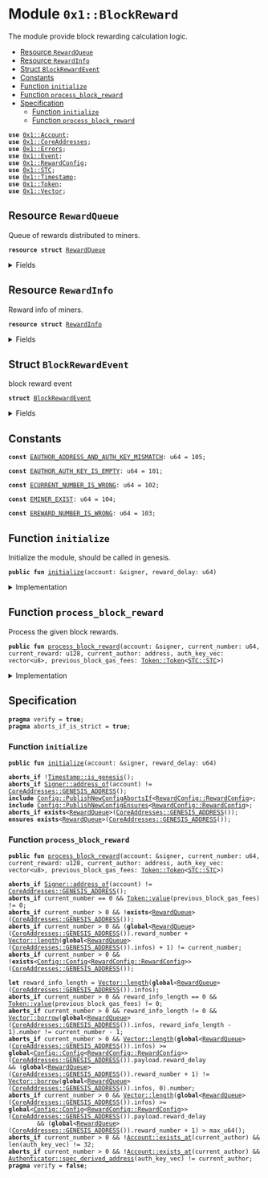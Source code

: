 
<a name="0x1_BlockReward"></a>

# Module `0x1::BlockReward`

The module provide block rewarding calculation logic.


-  [Resource `RewardQueue`](#0x1_BlockReward_RewardQueue)
-  [Resource `RewardInfo`](#0x1_BlockReward_RewardInfo)
-  [Struct `BlockRewardEvent`](#0x1_BlockReward_BlockRewardEvent)
-  [Constants](#@Constants_0)
-  [Function `initialize`](#0x1_BlockReward_initialize)
-  [Function `process_block_reward`](#0x1_BlockReward_process_block_reward)
-  [Specification](#@Specification_1)
    -  [Function `initialize`](#@Specification_1_initialize)
    -  [Function `process_block_reward`](#@Specification_1_process_block_reward)


<pre><code><b>use</b> <a href="Account.md#0x1_Account">0x1::Account</a>;
<b>use</b> <a href="CoreAddresses.md#0x1_CoreAddresses">0x1::CoreAddresses</a>;
<b>use</b> <a href="Errors.md#0x1_Errors">0x1::Errors</a>;
<b>use</b> <a href="Event.md#0x1_Event">0x1::Event</a>;
<b>use</b> <a href="RewardConfig.md#0x1_RewardConfig">0x1::RewardConfig</a>;
<b>use</b> <a href="STC.md#0x1_STC">0x1::STC</a>;
<b>use</b> <a href="Timestamp.md#0x1_Timestamp">0x1::Timestamp</a>;
<b>use</b> <a href="Token.md#0x1_Token">0x1::Token</a>;
<b>use</b> <a href="Vector.md#0x1_Vector">0x1::Vector</a>;
</code></pre>



<a name="0x1_BlockReward_RewardQueue"></a>

## Resource `RewardQueue`

Queue of rewards distributed to miners.


<pre><code><b>resource</b> <b>struct</b> <a href="BlockReward.md#0x1_BlockReward_RewardQueue">RewardQueue</a>
</code></pre>



<details>
<summary>Fields</summary>


<dl>
<dt>
<code>reward_number: u64</code>
</dt>
<dd>
 How many block rewards has been handled.
</dd>
<dt>
<code>infos: vector&lt;<a href="BlockReward.md#0x1_BlockReward_RewardInfo">BlockReward::RewardInfo</a>&gt;</code>
</dt>
<dd>
 informations about the reward distribution.
</dd>
<dt>
<code>reward_events: <a href="Event.md#0x1_Event_EventHandle">Event::EventHandle</a>&lt;<a href="BlockReward.md#0x1_BlockReward_BlockRewardEvent">BlockReward::BlockRewardEvent</a>&gt;</code>
</dt>
<dd>
 event handle used to emit block reward event.
</dd>
</dl>


</details>

<a name="0x1_BlockReward_RewardInfo"></a>

## Resource `RewardInfo`

Reward info of miners.


<pre><code><b>resource</b> <b>struct</b> <a href="BlockReward.md#0x1_BlockReward_RewardInfo">RewardInfo</a>
</code></pre>



<details>
<summary>Fields</summary>


<dl>
<dt>
<code>number: u64</code>
</dt>
<dd>
 number of the block miner minted.
</dd>
<dt>
<code>reward: u128</code>
</dt>
<dd>
 how many stc rewards.
</dd>
<dt>
<code>miner: address</code>
</dt>
<dd>
 miner who mint the block.
</dd>
<dt>
<code>gas_fees: <a href="Token.md#0x1_Token_Token">Token::Token</a>&lt;<a href="STC.md#0x1_STC_STC">STC::STC</a>&gt;</code>
</dt>
<dd>
 store the gas fee that users consumed.
</dd>
</dl>


</details>

<a name="0x1_BlockReward_BlockRewardEvent"></a>

## Struct `BlockRewardEvent`

block reward event


<pre><code><b>struct</b> <a href="BlockReward.md#0x1_BlockReward_BlockRewardEvent">BlockRewardEvent</a>
</code></pre>



<details>
<summary>Fields</summary>


<dl>
<dt>
<code>block_number: u64</code>
</dt>
<dd>
 block number
</dd>
<dt>
<code>block_reward: u128</code>
</dt>
<dd>
 STC reward.
</dd>
<dt>
<code>gas_fees: u128</code>
</dt>
<dd>
 gas fees in STC.
</dd>
<dt>
<code>miner: address</code>
</dt>
<dd>
 block miner
</dd>
</dl>


</details>

<a name="@Constants_0"></a>

## Constants


<a name="0x1_BlockReward_EAUTHOR_ADDRESS_AND_AUTH_KEY_MISMATCH"></a>



<pre><code><b>const</b> <a href="BlockReward.md#0x1_BlockReward_EAUTHOR_ADDRESS_AND_AUTH_KEY_MISMATCH">EAUTHOR_ADDRESS_AND_AUTH_KEY_MISMATCH</a>: u64 = 105;
</code></pre>



<a name="0x1_BlockReward_EAUTHOR_AUTH_KEY_IS_EMPTY"></a>



<pre><code><b>const</b> <a href="BlockReward.md#0x1_BlockReward_EAUTHOR_AUTH_KEY_IS_EMPTY">EAUTHOR_AUTH_KEY_IS_EMPTY</a>: u64 = 101;
</code></pre>



<a name="0x1_BlockReward_ECURRENT_NUMBER_IS_WRONG"></a>



<pre><code><b>const</b> <a href="BlockReward.md#0x1_BlockReward_ECURRENT_NUMBER_IS_WRONG">ECURRENT_NUMBER_IS_WRONG</a>: u64 = 102;
</code></pre>



<a name="0x1_BlockReward_EMINER_EXIST"></a>



<pre><code><b>const</b> <a href="BlockReward.md#0x1_BlockReward_EMINER_EXIST">EMINER_EXIST</a>: u64 = 104;
</code></pre>



<a name="0x1_BlockReward_EREWARD_NUMBER_IS_WRONG"></a>



<pre><code><b>const</b> <a href="BlockReward.md#0x1_BlockReward_EREWARD_NUMBER_IS_WRONG">EREWARD_NUMBER_IS_WRONG</a>: u64 = 103;
</code></pre>



<a name="0x1_BlockReward_initialize"></a>

## Function `initialize`

Initialize the module, should be called in genesis.


<pre><code><b>public</b> <b>fun</b> <a href="BlockReward.md#0x1_BlockReward_initialize">initialize</a>(account: &signer, reward_delay: u64)
</code></pre>



<details>
<summary>Implementation</summary>


<pre><code><b>public</b> <b>fun</b> <a href="BlockReward.md#0x1_BlockReward_initialize">initialize</a>(account: &signer, reward_delay: u64) {
    <a href="Timestamp.md#0x1_Timestamp_assert_genesis">Timestamp::assert_genesis</a>();
    <a href="CoreAddresses.md#0x1_CoreAddresses_assert_genesis_address">CoreAddresses::assert_genesis_address</a>(account);

    <a href="RewardConfig.md#0x1_RewardConfig_initialize">RewardConfig::initialize</a>(account, reward_delay);
    move_to&lt;<a href="BlockReward.md#0x1_BlockReward_RewardQueue">RewardQueue</a>&gt;(account, <a href="BlockReward.md#0x1_BlockReward_RewardQueue">RewardQueue</a> {
        reward_number: 0,
        infos: <a href="Vector.md#0x1_Vector_empty">Vector::empty</a>(),
        reward_events: <a href="Event.md#0x1_Event_new_event_handle">Event::new_event_handle</a>&lt;<a href="BlockReward.md#0x1_BlockReward_BlockRewardEvent">Self::BlockRewardEvent</a>&gt;(account),
    });
}
</code></pre>



</details>

<a name="0x1_BlockReward_process_block_reward"></a>

## Function `process_block_reward`

Process the given block rewards.


<pre><code><b>public</b> <b>fun</b> <a href="BlockReward.md#0x1_BlockReward_process_block_reward">process_block_reward</a>(account: &signer, current_number: u64, current_reward: u128, current_author: address, auth_key_vec: vector&lt;u8&gt;, previous_block_gas_fees: <a href="Token.md#0x1_Token_Token">Token::Token</a>&lt;<a href="STC.md#0x1_STC_STC">STC::STC</a>&gt;)
</code></pre>



<details>
<summary>Implementation</summary>


<pre><code><b>public</b> <b>fun</b> <a href="BlockReward.md#0x1_BlockReward_process_block_reward">process_block_reward</a>(account: &signer, current_number: u64, current_reward: u128,
                                current_author: address, auth_key_vec: vector&lt;u8&gt;,
                                previous_block_gas_fees: <a href="Token.md#0x1_Token_Token">Token::Token</a>&lt;<a href="STC.md#0x1_STC">STC</a>&gt;) <b>acquires</b> <a href="BlockReward.md#0x1_BlockReward_RewardQueue">RewardQueue</a> {
    <a href="CoreAddresses.md#0x1_CoreAddresses_assert_genesis_address">CoreAddresses::assert_genesis_address</a>(account);
    <b>if</b> (current_number == 0) {
        <a href="Token.md#0x1_Token_destroy_zero">Token::destroy_zero</a>(previous_block_gas_fees);
        <b>return</b>
    };

    <b>let</b> rewards = borrow_global_mut&lt;<a href="BlockReward.md#0x1_BlockReward_RewardQueue">RewardQueue</a>&gt;(<a href="CoreAddresses.md#0x1_CoreAddresses_GENESIS_ADDRESS">CoreAddresses::GENESIS_ADDRESS</a>());
    <b>let</b> len = <a href="Vector.md#0x1_Vector_length">Vector::length</a>(&rewards.infos);
    <b>assert</b>((current_number == (rewards.reward_number + len + 1)), <a href="Errors.md#0x1_Errors_invalid_argument">Errors::invalid_argument</a>(<a href="BlockReward.md#0x1_BlockReward_ECURRENT_NUMBER_IS_WRONG">ECURRENT_NUMBER_IS_WRONG</a>));

    // distribute gas fee <b>to</b> last block reward info.
    // <b>if</b> not last block reward info, the passed in gas fee must be zero.
    <b>if</b> (len == 0) {
        <a href="Token.md#0x1_Token_destroy_zero">Token::destroy_zero</a>(previous_block_gas_fees);
    } <b>else</b> {
        <b>let</b> reward_info = <a href="Vector.md#0x1_Vector_borrow_mut">Vector::borrow_mut</a>(&<b>mut</b> rewards.infos, len - 1);
        <b>assert</b>(current_number == reward_info.number + 1, <a href="Errors.md#0x1_Errors_invalid_argument">Errors::invalid_argument</a>(<a href="BlockReward.md#0x1_BlockReward_ECURRENT_NUMBER_IS_WRONG">ECURRENT_NUMBER_IS_WRONG</a>));
        <a href="Token.md#0x1_Token_deposit">Token::deposit</a>(&<b>mut</b> reward_info.gas_fees, previous_block_gas_fees);
    };

    <b>let</b> reward_delay = <a href="RewardConfig.md#0x1_RewardConfig_reward_delay">RewardConfig::reward_delay</a>();
    <b>if</b> (len &gt;= reward_delay) {//pay and remove
        <b>let</b> i = len;
        <b>while</b> (i &gt; 0 && i &gt;= reward_delay) {
            <b>let</b> <a href="BlockReward.md#0x1_BlockReward_RewardInfo">RewardInfo</a> { number: reward_block_number, reward: block_reward, gas_fees, miner } = <a href="Vector.md#0x1_Vector_remove">Vector::remove</a>(&<b>mut</b> rewards.infos, 0);

            <b>let</b> gas_fee_value = <a href="Token.md#0x1_Token_value">Token::value</a>(&gas_fees);
            <b>let</b> total_reward = gas_fees;
            // add block reward <b>to</b> total.
            <b>if</b> (block_reward &gt; 0) {
                <b>let</b> reward = <a href="Token.md#0x1_Token_mint">Token::mint</a>&lt;<a href="STC.md#0x1_STC">STC</a>&gt;(account, block_reward);
                <a href="Token.md#0x1_Token_deposit">Token::deposit</a>(&<b>mut</b> total_reward, reward);
            };
            // distribute total.
            <b>if</b> (<a href="Token.md#0x1_Token_value">Token::value</a>(&total_reward) &gt; 0) {
                <a href="Account.md#0x1_Account_deposit">Account::deposit</a>&lt;<a href="STC.md#0x1_STC">STC</a>&gt;(miner, total_reward);
            } <b>else</b> {
                <a href="Token.md#0x1_Token_destroy_zero">Token::destroy_zero</a>(total_reward);
            };
            // emit reward event.
            <a href="Event.md#0x1_Event_emit_event">Event::emit_event</a>&lt;<a href="BlockReward.md#0x1_BlockReward_BlockRewardEvent">BlockRewardEvent</a>&gt;(
                &<b>mut</b> rewards.reward_events,
                <a href="BlockReward.md#0x1_BlockReward_BlockRewardEvent">BlockRewardEvent</a> {
                    block_number: reward_block_number,
                    block_reward: block_reward,
                    gas_fees: gas_fee_value,
                    miner,
                }
            );

            rewards.reward_number = rewards.reward_number + 1;
            i = i - 1;
        }
    };

    <b>if</b> (!<a href="Account.md#0x1_Account_exists_at">Account::exists_at</a>(current_author)) {
        //create account from <b>public</b> key
        <b>assert</b>(!<a href="Vector.md#0x1_Vector_is_empty">Vector::is_empty</a>(&auth_key_vec), <a href="Errors.md#0x1_Errors_invalid_argument">Errors::invalid_argument</a>(<a href="BlockReward.md#0x1_BlockReward_EAUTHOR_AUTH_KEY_IS_EMPTY">EAUTHOR_AUTH_KEY_IS_EMPTY</a>));
        <b>let</b> expected_address = <a href="Account.md#0x1_Account_create_account">Account::create_account</a>&lt;<a href="STC.md#0x1_STC">STC</a>&gt;(auth_key_vec);
        <b>assert</b>(current_author == expected_address, <a href="Errors.md#0x1_Errors_invalid_argument">Errors::invalid_argument</a>(<a href="BlockReward.md#0x1_BlockReward_EAUTHOR_ADDRESS_AND_AUTH_KEY_MISMATCH">EAUTHOR_ADDRESS_AND_AUTH_KEY_MISMATCH</a>));
    };
    <b>let</b> current_info = <a href="BlockReward.md#0x1_BlockReward_RewardInfo">RewardInfo</a> {
        number: current_number,
        reward: current_reward,
        miner: current_author,
        gas_fees: <a href="Token.md#0x1_Token_zero">Token::zero</a>&lt;<a href="STC.md#0x1_STC">STC</a>&gt;(),
    };
    <a href="Vector.md#0x1_Vector_push_back">Vector::push_back</a>(&<b>mut</b> rewards.infos, current_info);

}
</code></pre>



</details>

<a name="@Specification_1"></a>

## Specification



<pre><code><b>pragma</b> verify = <b>true</b>;
<b>pragma</b> aborts_if_is_strict = <b>true</b>;
</code></pre>



<a name="@Specification_1_initialize"></a>

### Function `initialize`


<pre><code><b>public</b> <b>fun</b> <a href="BlockReward.md#0x1_BlockReward_initialize">initialize</a>(account: &signer, reward_delay: u64)
</code></pre>




<pre><code><b>aborts_if</b> !<a href="Timestamp.md#0x1_Timestamp_is_genesis">Timestamp::is_genesis</a>();
<b>aborts_if</b> <a href="Signer.md#0x1_Signer_address_of">Signer::address_of</a>(account) != <a href="CoreAddresses.md#0x1_CoreAddresses_GENESIS_ADDRESS">CoreAddresses::GENESIS_ADDRESS</a>();
<b>include</b> <a href="Config.md#0x1_Config_PublishNewConfigAbortsIf">Config::PublishNewConfigAbortsIf</a>&lt;<a href="RewardConfig.md#0x1_RewardConfig_RewardConfig">RewardConfig::RewardConfig</a>&gt;;
<b>include</b> <a href="Config.md#0x1_Config_PublishNewConfigEnsures">Config::PublishNewConfigEnsures</a>&lt;<a href="RewardConfig.md#0x1_RewardConfig_RewardConfig">RewardConfig::RewardConfig</a>&gt;;
<b>aborts_if</b> <b>exists</b>&lt;<a href="BlockReward.md#0x1_BlockReward_RewardQueue">RewardQueue</a>&gt;(<a href="CoreAddresses.md#0x1_CoreAddresses_GENESIS_ADDRESS">CoreAddresses::GENESIS_ADDRESS</a>());
<b>ensures</b> <b>exists</b>&lt;<a href="BlockReward.md#0x1_BlockReward_RewardQueue">RewardQueue</a>&gt;(<a href="CoreAddresses.md#0x1_CoreAddresses_GENESIS_ADDRESS">CoreAddresses::GENESIS_ADDRESS</a>());
</code></pre>



<a name="@Specification_1_process_block_reward"></a>

### Function `process_block_reward`


<pre><code><b>public</b> <b>fun</b> <a href="BlockReward.md#0x1_BlockReward_process_block_reward">process_block_reward</a>(account: &signer, current_number: u64, current_reward: u128, current_author: address, auth_key_vec: vector&lt;u8&gt;, previous_block_gas_fees: <a href="Token.md#0x1_Token_Token">Token::Token</a>&lt;<a href="STC.md#0x1_STC_STC">STC::STC</a>&gt;)
</code></pre>




<pre><code><b>aborts_if</b> <a href="Signer.md#0x1_Signer_address_of">Signer::address_of</a>(account) != <a href="CoreAddresses.md#0x1_CoreAddresses_GENESIS_ADDRESS">CoreAddresses::GENESIS_ADDRESS</a>();
<b>aborts_if</b> current_number == 0 && <a href="Token.md#0x1_Token_value">Token::value</a>(previous_block_gas_fees) != 0;
<b>aborts_if</b> current_number &gt; 0 && !<b>exists</b>&lt;<a href="BlockReward.md#0x1_BlockReward_RewardQueue">RewardQueue</a>&gt;(<a href="CoreAddresses.md#0x1_CoreAddresses_GENESIS_ADDRESS">CoreAddresses::GENESIS_ADDRESS</a>());
<b>aborts_if</b> current_number &gt; 0 && (<b>global</b>&lt;<a href="BlockReward.md#0x1_BlockReward_RewardQueue">RewardQueue</a>&gt;(<a href="CoreAddresses.md#0x1_CoreAddresses_GENESIS_ADDRESS">CoreAddresses::GENESIS_ADDRESS</a>()).reward_number + <a href="Vector.md#0x1_Vector_length">Vector::length</a>(<b>global</b>&lt;<a href="BlockReward.md#0x1_BlockReward_RewardQueue">RewardQueue</a>&gt;(<a href="CoreAddresses.md#0x1_CoreAddresses_GENESIS_ADDRESS">CoreAddresses::GENESIS_ADDRESS</a>()).infos) + 1) != current_number;
<b>aborts_if</b> current_number &gt; 0 && !<b>exists</b>&lt;<a href="Config.md#0x1_Config_Config">Config::Config</a>&lt;<a href="RewardConfig.md#0x1_RewardConfig_RewardConfig">RewardConfig::RewardConfig</a>&gt;&gt;(<a href="CoreAddresses.md#0x1_CoreAddresses_GENESIS_ADDRESS">CoreAddresses::GENESIS_ADDRESS</a>());
<a name="0x1_BlockReward_reward_info_length$2"></a>
<b>let</b> reward_info_length = <a href="Vector.md#0x1_Vector_length">Vector::length</a>(<b>global</b>&lt;<a href="BlockReward.md#0x1_BlockReward_RewardQueue">RewardQueue</a>&gt;(<a href="CoreAddresses.md#0x1_CoreAddresses_GENESIS_ADDRESS">CoreAddresses::GENESIS_ADDRESS</a>()).infos);
<b>aborts_if</b> current_number &gt; 0 && reward_info_length == 0 && <a href="Token.md#0x1_Token_value">Token::value</a>(previous_block_gas_fees) != 0;
<b>aborts_if</b> current_number &gt; 0 && reward_info_length != 0 && <a href="Vector.md#0x1_Vector_borrow">Vector::borrow</a>(<b>global</b>&lt;<a href="BlockReward.md#0x1_BlockReward_RewardQueue">RewardQueue</a>&gt;(<a href="CoreAddresses.md#0x1_CoreAddresses_GENESIS_ADDRESS">CoreAddresses::GENESIS_ADDRESS</a>()).infos, reward_info_length - 1).number != current_number - 1;
<b>aborts_if</b> current_number &gt; 0 && <a href="Vector.md#0x1_Vector_length">Vector::length</a>(<b>global</b>&lt;<a href="BlockReward.md#0x1_BlockReward_RewardQueue">RewardQueue</a>&gt;(<a href="CoreAddresses.md#0x1_CoreAddresses_GENESIS_ADDRESS">CoreAddresses::GENESIS_ADDRESS</a>()).infos) &gt;= <b>global</b>&lt;<a href="Config.md#0x1_Config_Config">Config::Config</a>&lt;<a href="RewardConfig.md#0x1_RewardConfig_RewardConfig">RewardConfig::RewardConfig</a>&gt;&gt;(<a href="CoreAddresses.md#0x1_CoreAddresses_GENESIS_ADDRESS">CoreAddresses::GENESIS_ADDRESS</a>()).payload.reward_delay
&& (<b>global</b>&lt;<a href="BlockReward.md#0x1_BlockReward_RewardQueue">RewardQueue</a>&gt;(<a href="CoreAddresses.md#0x1_CoreAddresses_GENESIS_ADDRESS">CoreAddresses::GENESIS_ADDRESS</a>()).reward_number + 1) != <a href="Vector.md#0x1_Vector_borrow">Vector::borrow</a>(<b>global</b>&lt;<a href="BlockReward.md#0x1_BlockReward_RewardQueue">RewardQueue</a>&gt;(<a href="CoreAddresses.md#0x1_CoreAddresses_GENESIS_ADDRESS">CoreAddresses::GENESIS_ADDRESS</a>()).infos, 0).number;
<b>aborts_if</b> current_number &gt; 0 && <a href="Vector.md#0x1_Vector_length">Vector::length</a>(<b>global</b>&lt;<a href="BlockReward.md#0x1_BlockReward_RewardQueue">RewardQueue</a>&gt;(<a href="CoreAddresses.md#0x1_CoreAddresses_GENESIS_ADDRESS">CoreAddresses::GENESIS_ADDRESS</a>()).infos) &gt;= <b>global</b>&lt;<a href="Config.md#0x1_Config_Config">Config::Config</a>&lt;<a href="RewardConfig.md#0x1_RewardConfig_RewardConfig">RewardConfig::RewardConfig</a>&gt;&gt;(<a href="CoreAddresses.md#0x1_CoreAddresses_GENESIS_ADDRESS">CoreAddresses::GENESIS_ADDRESS</a>()).payload.reward_delay
        && (<b>global</b>&lt;<a href="BlockReward.md#0x1_BlockReward_RewardQueue">RewardQueue</a>&gt;(<a href="CoreAddresses.md#0x1_CoreAddresses_GENESIS_ADDRESS">CoreAddresses::GENESIS_ADDRESS</a>()).reward_number + 1) &gt; max_u64();
<b>aborts_if</b> current_number &gt; 0 && !<a href="Account.md#0x1_Account_exists_at">Account::exists_at</a>(current_author) && len(auth_key_vec) != 32;
<b>aborts_if</b> current_number &gt; 0 && !<a href="Account.md#0x1_Account_exists_at">Account::exists_at</a>(current_author) && <a href="Authenticator.md#0x1_Authenticator_spec_derived_address">Authenticator::spec_derived_address</a>(auth_key_vec) != current_author;
<b>pragma</b> verify = <b>false</b>;
</code></pre>
